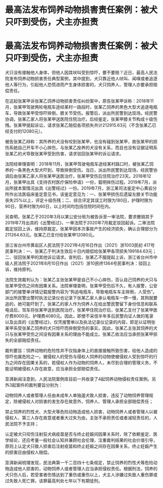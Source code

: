# 最高法发布饲养动物损害责任案例：被犬只吓到受伤，犬主亦担责

# 最高法发布饲养动物损害责任案例：被犬只吓到受伤，犬主亦担责

犬只没有接触他人身体，但他人因其吠叫受到惊吓，要不要赔？近日，最高人民法院发布饲养动物损害责任典型案例，其中提到，犬只靠近他人吠叫、闻嗅或者追逐他人等行为，引起他人恐慌进而产生身体损害的，犬只饲养人、管理人亦要承担赔偿责任。

在这起张某甲诉张某乙饲养动物损害责任纠纷案中，原告张某甲诉称：2018年11月，张某甲驾驶两轮电瓶车途经某村一路段时，张某乙饲养的黑色大型犬追逐电瓶车，导致张某甲受惊吓摔倒，膝关节受伤。报警后，派出所民警到达现场。经民警协调，张某乙家人将张某甲送医院住院治疗。后经鉴定，张某甲膝关节构成十级伤残。张某甲提起诉讼，请求张某乙赔偿各项损失共计212915.63元（不含张某乙已经支付的12080元）。

被告张某乙辩称：其所养的犬没有咬到张某甲，也没有碰到张某甲，故张某甲的损伤系她自己开车不小心摔伤，与张某乙拴养的犬没有关系，而且也没有证据证明系张某乙的犬导致张某甲受到伤害，请求驳回张某甲的诉讼请求。

法院经审理查明：2018年11月，张某甲驾驶电瓶车途经某村路口时，被张某乙饲养的一条黑色大型犬吓到，导致摔倒受伤。当日，派出所民警到达现场，经民警协调后由张某乙家人将张某甲送医治疗。张某甲受伤后住院治疗23天。2018年12月，张某甲出具《支持农村医疗保险申请》一份，载明摔伤过程。2019年7月，派出所就本案情况出具《出警经过》一份。2019年7月，浙江某司法鉴定中心黄岩分所作出法医临床鉴定意见书，该鉴定意见为：一、张某甲损伤后遗留左膝关节功能丧失25%以上，评定十级伤残；二、综合评定其误工时限为180日，护理时限为90日，营养时限为60日，以上时间均包括住院时间在内。

另查明，张某乙于2020年3月以某公安分局为被告诉至一审法院，要求撤销其于2019年7月出具的《出警经过》，一审法院于2020年7月裁定驳回起诉。二审法院裁定驳回上诉，维持原裁定。张某甲因本次事故产生的经济损失，确认合理部分为211264.63元。张某乙已支付给张某甲12080元。

浙江省台州市黄岩区人民法院于2021年4月16日作出（2021）浙1003民初
417号民事判决：一、张某乙于判决生效后十日内赔偿给张某甲各项损失199184.63元；二、驳回张某甲的其他诉讼请求。宣判后，张某乙不服提起上诉，浙江省台州市中级人民法院于2021年8月10日作出（2021）浙10民终1364号民事判决：驳回上诉，维持原判。

法院生效裁判认为：张某乙主张张某甲是自己不小心摔伤，否认自己饲养的犬只与张某甲受伤之间有因果关系。法院审理查明，张某甲受伤后不久，有人报警，公安部门的接警单详情记载报警内容为“狗追电瓶车，导致电瓶车车主摔倒，人受伤”。派出所民警出警时执法记录仪也记录下张某乙家人承认电瓶车一停一慢，其狗就要追的，她可能吓到了。张某乙的家人作为饲养人在给出警民警留下身份信息和联系电话后，驾车将张某甲送到医院治疗。张某甲住院治疗后，张某乙支付了张某甲医疗费8000元、护理费4080元。因此，即使不采信半年多后民警向证人做的笔录以及出具的《出警经过》，仅凭接警单以及执法记录仪记录的内容，即足以证明张某甲系受张某乙饲养的犬只惊吓而摔倒受伤的事实。因此，张某乙主张其饲养的犬只与张某甲受伤之间没有因果关系的理由不能成立。张某乙依法应当承担张某甲损失的全部赔偿责任。

裁判要旨：饲养动物的危险性并不仅指身体上的直接接触所致伤害，给他人造成的惊吓也属危险之一。被侵权人的受伤与侵权人饲养的动物使被侵权人受到惊吓的行为之间存在因果关系的，若侵权人作为动物的饲养人，未尽到合理的管理义务，不能证明被侵权人存在故意，应当承担全部赔偿责任。

澎湃新闻注意到，人民法院案例库目前一共收录了4起饲养动物侵权责任案例。另外3起案件的裁判要旨分别为：

动物饲养人或者管理人任由未成年人单独遛犬致人损害，违反了动物饲养管理规定，除被侵权人对损害的发生存在故意外，饲养人、管理人承担全部赔偿责任；

禁止饲养的烈性犬、大型犬等危险动物造成他人损害，动物饲养人或者管理人以被侵权人、第三人存在故意或者重大过失为由，主张不承担责任或者减轻责任的，人民法院不予支持；

认定被犬只咬伤注射狂犬病疫苗是否与终止妊娠间因果关系时，除了依赖鉴定、医学结论，还应考量一般社会认知并兼顾社会伦理，注重裁判结果的社会价值引导，原则上认定犬只致人损害后注射疫苗和终止妊娠之间存在因果关系，终止妊娠产生的损害应由侵权人赔偿。

澎湃新闻梳理发现，民法典第一千二百四十七条规定，禁止饲养的烈性犬等危险动物造成他人损害的，动物饲养人或者管理人应当承担侵权责任。根据刑法，饲养的犬只伤人后，若受害者伤情达到了重伤或重伤以上，犬主人涉嫌过失致人重伤罪或过失致人死亡罪。该罪最高判处七年以下有期徒刑。

